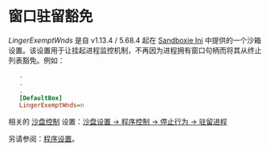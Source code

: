# 窗口驻留豁免

_LingerExemptWnds_ 是自 v1.13.4 / 5.68.4 起在 [Sandboxie Ini](SandboxieIni.md) 中提供的一个沙箱设置。该设置用于让挂起进程监控机制，不再因为进程拥有窗口句柄而将其从终止列表豁免。例如：

```ini
   .
   .
   .
   [DefaultBox]
   LingerExemptWnds=n
```

相关的 [沙盘控制](SandboxieControl.md) 设置：[沙盘设置 -> 程序控制 -> 停止行为 -> 驻留进程](ProgramStopSettings.md#lingering-programs)

另请参阅：[程序设置](ProgramSettings.md#linger)。